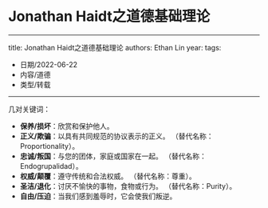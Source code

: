 # Jonathan Haidt之道德基础理论


---
title: Jonathan Haidt之道德基础理论
authors: Ethan Lin
year:
tags:
  - 日期/2022-06-22 
  - 内容/道德 
  - 类型/转载 
---




几对关键词：
-   **保养/损坏**：欣赏和保护他人。
-   **正义/欺骗**：以具有共同规范的协议表示的正义。 （替代名称：Proportionality）。
-   **忠诚/叛国**：与您的团体，家庭或国家在一起。 （替代名称：Endogrupalidad）。
-   **权威/颠覆**：遵守传统和合法权威。 （替代名称：尊重）。
-   **圣洁/退化**：讨厌不愉快的事物，食物或行为。 （替代名称：Purity）。
-   **自由/压迫**：当我们感到羞辱时，它会使我们叛逆。

